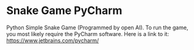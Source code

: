# Snake Game PyCharm
Python Simple Snake Game (Programmed by open AI). To run the game, you most likely require the PyCharm software.
Here is a link to it: https://www.jetbrains.com/pycharm/
